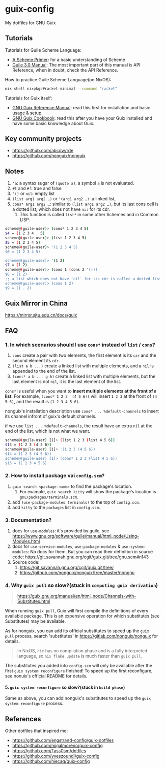 # guix-config

My dotfiles for GNU Guix


## Tutorials

Tutorials for Guile Scheme Language:

- [A Scheme Primer](https://spritely.institute/static/papers/scheme-primer.html): for a basic understanding of Scheme
- [Guile 3.0 Manual](https://www.gnu.org/software/guile/manual/): The most important part of this manual is API Reference, when in doubt, check the API Reference.

How to practice Guile Scheme Language(on NixOS):

```bash
nix shell nixpkgs#racket-minimal --command "racket"
```

Tutorials for Guix itself:

- [GNU Guix Reference Manual](https://guix.gnu.org/en/manual/en/guix.html): read this first for installation and basic usage & setup.
- [GNU Guix Cookbook](https://guix.gnu.org/en/cookbook/en/guix-cookbook.html): read this after you have your Guix installed and have some basic knowledge about Guix.

## Key community projects

- <https://github.com/abcdw/rde>
- <https://github.com/nonguix/nonguix>

## Notes

1. `'a`: a syntax sugar of `(quote a)`, a symbol `a` is not evaluated.
1. `#t` and `#f`: true and false
1. `'()` or `nil`: empty list
1. `(list arg1 arg2 …)` or `'(arg1 arg2 …)`: a linked list, 
1. `cons* arg1 arg2 …`: similar to `(list arg1 arg2 …)`, but its last cons cell is a dotted list, which does not have `nil` for its cdr.
   1. This function is called `list*` in some other Schemes and in Common LISP.


```bash
scheme@(guile-user)> (cons* 1 2 3 4 5)
$4 = (1 2 3 4 . 5)
scheme@(guile-user)> (list 1 2 3 4 5)
$5 = (1 2 3 4 5)
scheme@(guile-user)> '(1 2 3 4 5)
$6 = (1 2 3 4 5)

scheme@(guile-user)> '(1 2)
$7 = (1 2)
scheme@(guile-user)> (cons 1 (cons 2 '()))
$8 = (1 2)
;; a list which does not have `nil` for its cdr is called a dotted list.
scheme@(guile-user)> (cons 1 2)
$9 = (1 . 2)
```

## Guix Mirror in China

<https://mirror.sjtu.edu.cn/docs/guix>

## FAQ

### 1. In which scenarios should I use `cons*` instead of `list` / `cons`?

1. `cons` create a pair with two elements, the first element is its `car` and the second element its `cdr`.
2. `(list a b ...)` create a linked list with multiple elements, and a `nil` is appended to the end of the list.
3. `(cons* a b ... g h)` create a linked list with multiple elements, but the last element is not `nil`, it is the last element of the list.

`cons*` is useful when you want to **insert multiple elements at the front of a list**. For example, `(cons* 1 2 3 '(4 5 6))` will insert `1 2 3` at the front of `(4 5 6)`, and the result is `(1 2 3 4 5 6)`.

nonguix's installation description use `cons* ... %default-channels` to insert its channel infront of guix's default channels.

if we use `list ... %default-channels`, the result have an extra `nil` at the end of the list, which is not what we want.

```bash
scheme@(guile-user) [1]> (list 1 2 3 (list 4 5 6))
$13 = (1 2 3 (4 5 6))
scheme@(guile-user) [1]> '(1 2 3 (4 5 6))
$14 = (1 2 3 (4 5 6))
scheme@(guile-user) [1]> (cons* 1 2 3 (list 4 5 6))
$15 = (1 2 3 4 5 6)
```

### 2. How to install package vai `config.scm`?

1. `guix search <package-name>` to find the package's location.
   1. For example, `guix search kitty` will show the package's location is `gnu/packages/terminals.scm`.
1. add `(use-package-modules terminals)` to the top of `config.scm`.
1. add `kitty` to the `packages` list in `config.scm`.

### 3. Documentation?

1. docs for `use-modules`: it's provided by guile, see <https://www.gnu.org/software/guile/manual/html_node/Using-Modules.html>
1. docs for `use-service-modules`, `use-package-modules` & `use-system-modules`: No docs for them. But you can read their definition in source code: <https://git.savannah.gnu.org/cgit/guix.git/tree/gnu.scm#n143>
1. Source code:
   1. <https://git.savannah.gnu.org/cgit/guix.git/tree/>
   1. <https://github.com/nonguix/nonguix/tree/master/nongnu>

### 4. Why `guix pull` so slow?(stuck in `computing guix derivation`)

> https://guix.gnu.org/manual/en/html_node/Channels-with-Substitutes.html

When running `guix pull`, Guix will first compile the definitions of every available package. This is an expensive operation for which substitutes (see Substitutes) may be available.

As for nonguix, you can add its official substitutes to speed up the `guix pull` process, search 'substitutes' in <https://gitlab.com/nonguix/nonguix> for details.

> In NixOS, `nix` has no compilation phase and is a fully interpreted language, so `nix flake update` is much faster than `guix pull`.

The substitutes you added into `config.scm` will only be available after the first `guix system reconfigure` finished!
To speed up the first reconfigure, see nonuix's official README for details.

#### 5. `guix system reconfigure` so slow?(stuck in `build phase`)

Same as above, you can add nonguix's substitutes to speed up the `guix system reconfigure` process.




## References

Other dotfiles that inspired me:

- <https://github.com/engstrand-config/guix-dotfiles>
- <https://github.com/migalmoreno/guix-config>
- <https://github.com/Tass0sm/dotfiles>
- <https://github.com/yveszoundi/guix-config>
- <https://github.com/hiecaq/guix-config>

